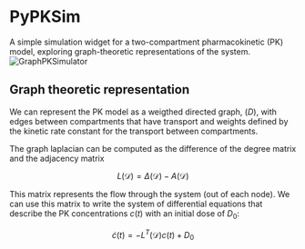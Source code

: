 # PyPKSim

A simple simulation widget for a two-compartment pharmacokinetic (PK) model, exploring graph-theoretic representations of the system.
![GraphPKSimulator](images/pksimulator.png)

## Graph theoretic representation

We can represent the PK model as a weigthed directed graph, $\mathcal(D)$, with edges between compartments that have transport and weights defined by the kinetic rate constant for the transport between compartments. 

The graph laplacian can be computed as the difference of the degree matrix and the adjacency matrix

$$
L \left( \mathcal{D} \right) = \Delta\left( \mathcal{D} \right) - A\left(\mathcal{D}\right)
$$

This matrix represents the flow through the system (out of each node). We can use this matrix to write the system of differential equations that describe the PK concentrations $c(t)$ with an initial dose of $D_0$:

$$
\dot{c}(t) = -L^T \left(\mathcal{D} \right) c(t) + D_0
$$

